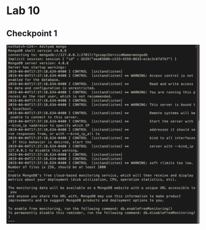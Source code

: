 # Lab 10

## Checkpoint 1
![Example 0](https://github.com/amitra1997/CSCI-49XX-OpenSource/blob/master/Labs/lab10/lab10pics/check1.png)
